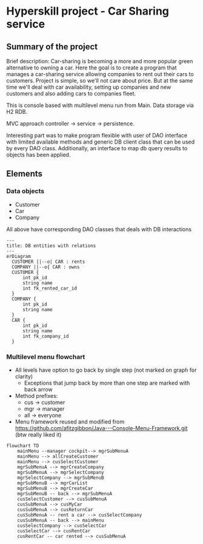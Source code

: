 # Hyperskill project - Car Sharing service

## Summary of the project

Brief description: Car-sharing is becoming a more and more popular green alternative to owning a car. 
Here the goal is to create a program that manages a car-sharing service allowing companies to rent out their cars to customers.
Project is simple, so we'll not care about price. 
But at the same time we'll deal with car availability, setting up companies and new customers and also adding cars to companies fleet.

This is console based with multilevel menu run from Main. Data storage via H2 RDB. 

MVC approach controller -> service -> persistence.

Interesting part was to make program flexible with user of DAO interface with limited available methods and generic DB client class that can be used by every DAO class. Additionally, an interface to map db query results to objects has been applied.

## Elements

### Data objects
* Customer
* Car
* Company

All above have corresponding DAO classes that deals with DB interactions

```mermaid
---
title: DB entities with relations
---
erDiagram
  CUSTOMER ||--o| CAR : rents
  COMPANY ||--o{ CAR : owns
  CUSTOMER {
      int pk_id
      string name
      int fk_rented_car_id
  }
  COMPANY {
      int pk_id
      string name
  }
  CAR {
      int pk_id
      string name
      int fk_company_id
  }
```
### 

### Multilevel menu flowchart
* All levels have option to go back by single step (not marked on graph for clarity)
  * Exceptions that jump back by more than one step are marked with back arrow
* Method prefixes: 
  * cus -> customer
  * mgr -> manager
  * all -> everyone
* Menu framework reused and modified from https://github.com/afitzgibbon/Java---Console-Menu-Framework.git (btw really liked it)
```mermaid
flowchart TD
    mainMenu --manager cockpit--> mgrSubMenuA
    mainMenu --> allCreateCustomer
    mainMenu --> cusSelectCustomer
    mgrSubMenuA --> mgrCreateCompany
    mgrSubMenuA --> mgrSelectCompany
    mgrSelectCompany --> mgrSubMenuB
    mgrSubMenuB --> mgrCarList
    mgrSubMenuB --> mgrCreateCar
    mgrSubMenuB -- back --> mgrSubMenuA
    cusSelectCustomer --> cusSubMenuA
    cusSubMenuA --> cusMyCar
    cusSubMenuA --> cusReturnCar
    cusSubMenuA -- rent a car --> cusSelectCompany
    cusSubMenuA -- back --> mainMenu
    cusSelectCompany --> cusSelectCar
    cusSelectCar --> cusRentCar
    cusRentCar -- car rented --> cusSubMenuA
```